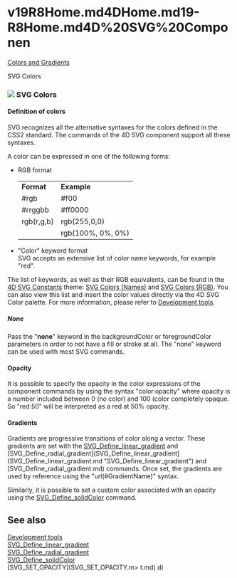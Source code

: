 # v19R8Home.md4DHome.md19-R8Home.md4D%20SVG%20Componen

[Colors and Gradients](Colors%20and%20Gradients.md)

SVG Colors

### ![](..Home.md..Home.mdimageHome.mdarticle16x16Home.mdak_200.png) SVG Colors  

#### Definition of colors  

SVG recognizes all the alternative syntaxes for the colors defined in the CSS2 standard. The commands of the 4D SVG component support all these syntaxes.

A color can be expressed in one of the following forms:

* RGB format  

    |     |     |
    | --- | --- |
    | **Format** | **Example** |
    | #rgb | #f00 |
    | #rrggbb | #ff0000 |
    | rgb(r,g,b) | rgb(255,0,0) |
    |     | rgb(100%, 0%, 0%) |

* "Color" keyword format  
    SVG accepts an extensive list of color name keywords, for example "red".

The list of keywords, as well as their RGB equivalents, can be found in the [4D SVG Constants](4D%20SVG%20Constants.md) theme: [SVG Colors (Names)](SVG%20Colors%20(Names).md) and [SVG Colors (RGB)](SVG%20Colors%20(RGB).md). You can also view this list and insert the color values directly via the 4D SVG Color palette. For more information, please refer to [Development tools](Development%20tools.md).

##### None  

Pass the "**none**" keyword in the backgroundColor or foregroundColor parameters in order to not have a fill or stroke at all. The "none" keyword can be used with most SVG commands.

#### Opacity  

It is possible to specify the opacity in the color expressions of the component commands by using the syntax "color:opacity" where opacity is a number included between 0 (no color) and 100 (color completely opaque. So "red:50" will be interpreted as a red at 50% opacity.

#### Gradients  

Gradients are progressive transitions of color along a vector. These gradients are set with the [SVG_Define_linear_gradient](SVG_Define_linear_gradient.md "SVG_Define_linear_gradient") and [SVG_Define_radial_gradient](SVG_Define_linear_gradient](SVG_Define_linear_gradient.md "SVG_Define_linear_gradient") and [SVG_Define_radial_gradient.md)  commands. Once set, the gradients are used by reference using the "url(#GradientName)" syntax.

Similarly, it is possible to set a custom color associated with an opacity using the [SVG_Define_solidColor](SVG_Define_solidColor.md)  command.

## See also

[Development tools](Development%20tools.md)  
[SVG_Define_linear_gradient](SVG_Define_linear_gradient.md)  
[SVG_Define_radial_gradient](SVG_Define_radial_gradient.md)  
[SVG_Define_solidColor](SVG_Define_solidColor.md)  
[SVG_SET_OPACITY](SVG_SET_OPACITY.m> t.md)
d)
